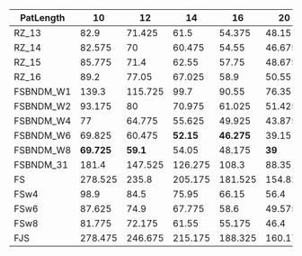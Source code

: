 |  PatLength  |  10  |  12  |  14  |  16  |  20  |  24  |  28  |  32  |  36  |  40  |  44  |  48  |  52  |  56  |  60  |  64  |  72  |  80  |  88  |  96  |  104  |  112  |  120  |  128  |  144  |  160  |  176  |  192  |  208  |  224  |  240  |  256  |  272  |  288  |  304  |  320  |  336  |  352  |  368  |  384  |  400  |
| ---  |  ---  |  ---  |  ---  |  ---  |  ---  |  ---  |  ---  |  ---  |  ---  |  ---  |  ---  |  ---  |  ---  |  ---  |  ---  |  ---  |  ---  |  ---  |  ---  |  ---  |  ---  |  ---  |  ---  |  ---  |  ---  |  ---  |  ---  |  ---  |  ---  |  ---  |  ---  |  ---  |  ---  |  ---  |  ---  |  ---  |  ---  |  ---  |  ---  |  ---  |  ---  |
|  RZ_13  |  82.9  |  71.425  |  61.5  |  54.375  |  48.15  |  42.05  |  34.575  |  31.25  |  29.925  |   **26.475**   |  25.175  |   **23.625**   |  22.8  |   **21.875**   |   **20.45**   |  21.325  |  18.775  |  18.95  |  17.2  |  15.375  |  14.55  |  14.675  |  14.025  |  13.575  |  12.975  |  12.55  |  12.6  |  11.95  |  11.875  |  11.55  |  11.65  |   **11.325**   |  11.45  |  11.375  |  11.05  |  11  |  13.3  |  11  |  11.3  |  11.175  |  11.175  |
|  RZ_14  |  82.575  |  70  |  60.475  |  54.55  |  46.675  |  39.4  |  34.85  |  31.725  |  29.025  |  26.95  |   **25.125**   |  24.025  |   **22.725**   |  21.925  |  20.45  |   **21**   |   **18.225**   |   **16.5**   |   **15.075**   |   **14.7**   |   **14.15**   |   **14.05**   |   **13.975**   |   **12.775**   |   **12.1**   |   **11.95**   |   **12.4**   |   **11.175**   |   **11.25**   |   **10.475**   |   **10.85**   |  12.825  |   **10.35**   |   **10.25**   |   **9.875**   |   **9.4**   |  11.475  |   **9.7**   |   **9.75**   |   **9.5**   |   **9.7**   |
|  RZ_15  |  85.775  |  71.4  |  62.55  |  57.75  |  48.675  |  40.75  |  36.275  |  33.625  |  30.85  |  28.55  |  26.375  |  25.175  |  24.2  |  24.7  |  22.075  |  27.825  |  19.875  |  18.225  |  16.825  |  16.675  |  15.55  |  15.425  |  15.35  |  14.325  |  13.8  |  13.5  |  13.875  |  12.7  |  12.75  |  12  |  13.175  |  12.175  |  11.575  |  11.3  |  10.925  |  10.45  |   **10.975**   |  10.85  |  10.775  |  10.15  |  12.3  |
|  RZ_16  |  89.2  |  77.05  |  67.025  |  58.9  |  50.55  |  43.525  |  39.375  |  37.6  |  33.55  |  32.325  |  29.425  |  28.175  |  27.725  |  26.45  |  25.575  |  24.45  |  22.875  |  21.25  |  19.55  |  19.425  |  18.375  |  18.3  |  18.5  |  17.525  |  16.425  |  16.275  |  18.125  |  15.575  |  16.175  |  14.825  |  15.575  |  15.45  |  17.225  |  14.075  |  13.925  |  13.175  |  13.8  |  13.9  |  13.75  |  13.275  |  13.325  |
|  FSBNDM_W1  |  139.3  |  115.725  |  99.7  |  90.55  |  76.35  |  65.55  |  57.2  |  53.525  |  52.475  |  52.75  |  53.1  |  53.1  |  52.65  |  53.55  |  53.55  |  54.7  |  54.3  |  54.8  |  54.65  |  53.4  |  53.05  |  54.3  |  53.425  |  53.35  |  53.625  |  53.675  |  54.625  |  54.05  |  54.35  |  54.125  |  57.725  |  56.2  |  58.35  |  56.175  |  54.575  |  55  |  56.4  |  56.475  |  55.375  |  56.1  |  56.25  |
|  FSBNDM_W2  |  93.175  |  80  |  70.975  |  61.025  |  51.425  |  44.1  |  40.1  |  37.825  |  37.525  |  38.15  |  37.5  |  37.5  |  38.1  |  38.075  |  37.575  |  37.75  |  37.875  |  38.95  |  37.575  |  37.8  |  37.55  |  38.375  |  40.475  |  37.675  |  37.8  |  38.125  |  38.25  |  38.075  |  38.35  |  38.375  |  38.85  |  41.65  |  38.975  |  39.65  |  38.75  |  38.925  |  39.75  |  39.5  |  39.075  |  39.175  |  39.575  |
|  FSBNDM_W4  |  77  |  64.775  |  55.625  |  49.925  |  43.875  |  36.55  |  32.8  |  30.225  |  31.125  |  30.775  |  30.125  |  30.1  |  30.225  |  30.3  |  30.225  |  32.025  |  30.7  |  30.75  |  30.325  |  30.525  |  30.225  |  30.775  |  30.5  |  30.5  |  30.6  |  31.225  |  31.275  |  30.95  |  31.25  |  31.25  |  31.375  |  31.725  |  32.8  |  31.45  |  31.525  |  32.075  |  32.975  |  33.075  |  31.8  |  31.85  |  34.275  |
|  FSBNDM_W6  |  69.825  |  60.475  |   **52.15**   |   **46.275**   |  39.15  |  36.1  |  30.775  |   **28.75**   |  30.175  |  28.625  |  28.925  |  28.45  |  28.55  |  28.925  |  28.475  |  33.625  |  29.1  |  28.725  |  28.775  |  28.775  |  28.775  |  30.25  |  29.925  |  28.75  |  28.9  |  29.75  |  29.375  |  29.7  |  29.425  |  29.4  |  29.65  |  31.15  |  31.05  |  30.6  |  29.825  |  30.025  |  30.025  |  30.275  |  30.025  |  30.225  |  30.575  |
|  FSBNDM_W8  |   **69.725**   |   **59.1**   |  54.05  |  48.175  |   **39**   |   **33.9**   |   **30.675**   |  29.1  |   **28.9**   |  30.125  |  28.6  |  28.55  |  28.7  |  28.95  |  28.8  |  29.1  |  29.125  |  29.25  |  28.575  |  28.85  |  29.85  |  29.325  |  29.225  |  28.55  |  28.925  |  29.15  |  29.2  |  29.2  |  29.275  |  29.175  |  31.75  |  29.625  |  30.4  |  35.05  |  29.725  |  29.625  |  29.85  |  29.675  |  29.9  |  29.825  |  30.225  |
|  FSBNDM_31  |  181.4  |  147.525  |  126.275  |  108.3  |  88.35  |  73.175  |  61.8  |  59.525  |  57.45  |  54.95  |  54.875  |  54.925  |  55.125  |  55.3  |  56.8  |  59.85  |  54.9  |  57.025  |  55.275  |  55.025  |  55.725  |  59.075  |  55.875  |  55.4  |  55.25  |  55.475  |  55.525  |  55.5  |  55.5  |  55.6  |  57.525  |  58.05  |  58.75  |  57.8  |  56.225  |  56.375  |  57.525  |  56  |  56.275  |  56.225  |  57.05  |
|  FS  |  278.525  |  235.8  |  205.175  |  181.525  |  154.825  |  134.45  |  123.975  |  108.475  |  99.125  |  95.425  |  87.95  |  84.225  |  80.425  |  77.675  |  75.275  |  74.35  |  76.225  |  70.625  |  71.1  |  65.375  |  64.225  |  62.875  |  62.125  |  58.875  |  58.05  |  56.55  |  54.4  |  53.45  |  55.375  |  53.675  |  56.525  |  53.7  |  58.725  |  54.575  |  54.35  |  53.525  |  58.9  |  54  |  57.575  |  56.275  |  56.6  |
|  FSw4  |  98.9  |  84.5  |  75.95  |  66.15  |  56.4  |  48.3  |  43.85  |  43.4  |  37.75  |  35.725  |  34.2  |  32.9  |  31.975  |  31.25  |  30.025  |  30.55  |  30.125  |  29.875  |  27.15  |  26.625  |  29.1  |  27.025  |  25.375  |  24.95  |  24.5  |  24.725  |  24.725  |  24.25  |  25.625  |  25  |  26.1  |  26.4  |  28.925  |  28.425  |  27.225  |  27.5  |  29.1  |  28.1  |  28.675  |  29.275  |  30.425  |
|  FSw6  |  87.625  |  74.9  |  67.775  |  58.6  |  49.575  |  44.5  |  38.925  |  36.625  |  36.375  |  32.625  |  30  |  29.1  |  28.05  |  28.975  |  26.05  |  27.7  |  25.15  |  24.15  |  23.675  |  23.225  |  23.45  |  24.2  |  22.075  |  21.975  |  21.5  |  21.775  |  22.2  |  21.8  |  22.9  |  22.325  |  24.825  |  24.525  |  23.85  |  24.1  |  24.35  |  24.775  |  25.35  |  25.325  |  26.05  |  26.625  |  27.625  |
|  FSw8  |  81.775  |  72.175  |  61.55  |  55.175  |  46.4  |  41.55  |  36.725  |  34.5  |  32.625  |  30.75  |  28.825  |  27.725  |  27.175  |  26.35  |  25.125  |  27.3  |  25.4  |  24.425  |  23.025  |  22.275  |  22.725  |  22.05  |  21.65  |  21.275  |  20.875  |  21.275  |  21.625  |  21.075  |  22.4  |  21.7  |  22.8  |  22.775  |  23.325  |  23.575  |  24.25  |  24.5  |  24.825  |  24.975  |  25.625  |  26.225  |  27.475  |
|  FJS  |  278.475  |  246.675  |  215.175  |  188.325  |  160.175  |  139.6  |  123.5  |  117.4  |  102.7  |  99.75  |  95.6  |  88.325  |  85  |  82.2  |  77.675  |  79.35  |  75  |  72.65  |  67.7  |  65.95  |  63.4  |  64.275  |  64.1  |  61.1  |  58.6  |  57.875  |  56.95  |  55.5  |  57.125  |  54.7  |  57.45  |  56.2  |  57.15  |  57.35  |  55.825  |  54.225  |  56.9  |  55.325  |  57.825  |  57.35  |  56.875  |
